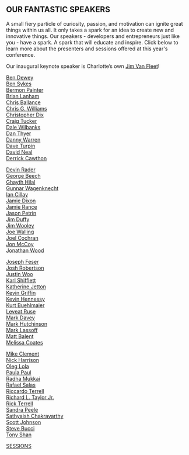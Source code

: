 ## OUR FANTASTIC **SPEAKERS**

A small fiery particle of curiosity, passion, and motivation can ignite great things within us all. It only takes a spark for an idea to create new and innovative things. Our speakers - developers and entrepreneurs just like you - have a spark. A spark that will educate and inspire. Click below to learn more about the presenters and sessions offered at this year's conference.

Our inaugural keynote speaker is Charlotte’s own [Jim Van Fleet](/sessions/?tag=Jim+Van+Fleet)!

[Ben Dewey](/sessions/?tag=Ben+Dewey "Click to view Ben Dewey' session(s)")<br />
[Ben Sykes](/sessions/?tag=Ben+Sykes "Click to view Ben Sykes' session(s)")<br />
[Bermon Painter](/sessions/?tag=Bermon+Painter "Click to view Bermon Painter's session(s)")<br />
[Brian Lanham](/sessions/?tag=Brian+Lanham "Click to view Brian Lanham's session(s)")<br />
[Chris Ballance](/sessions/?tag=Chris+Ballance "Click to view Chris Ballance's session(s)")<br />
[Chris G. Williams](/sessions/?tag=Chris+Williams "Click to view Chris G. Williams' session(s)")<br />
[Christopher Dix](/sessions/?tag=Christopher+Dix "Click to view Christopher Dix's session(s)")<br />
[Craig Tucker](/sessions/?tag=Craig+Tucker "Click to view Craig Tucker's session(s)")<br />
[Dale Wilbanks](/sessions/?tag=Dale+Wilbanks "Click to view Dale Wilbanks' session(s)")<br />
[Dan Thyer](/sessions/?tag=Dan+Thyer "Click to view Dan Thyer's session(s)")<br />
[Danny Warren](/sessions/?tag=Danny+Warren "Click to view Danny Warren's session(s)")<br />
[Dave Turpin](/sessions/?tag=Dave+Turpin "Click to view Dave Turpin's session(s)")<br />
[David Neal](/sessions/?tag=David+Neal "Click to view David Neal's session(s)")<br />
[Derrick Cawthon](/sessions/?tag=Derrick+Cawthon "Click to view Derrick Cawthon's session(s)")

[Devin Rader](/sessions/?tag=Devin+Rader "Click to view Devin Rader's session(s)")<br />
[George Beech](/sessions/?tag=George+Beech "Click to view George Beech's session(s)")<br />
[Ghayth Hilal](/sessions/?tag=Ghayth+Hilal "Click to view Ghayth Hilal's session(s)")<br />
[Gunnar Wagenknecht](/sessions/?tag=Gunnar+Wagenknecht "Click to view Gunnar Wagenknecht's session(s)")<br />
[Ian Cillay](/sessions/?tag=Ian+Cillay "Click to view Ian Cillay's session(s)")<br />
[Jamie Dixon](/sessions/?tag=Jamie+Dixon "Click to view Jamie Dixon's session(s)")<br />
[Jamie Rance](/sessions/?tag=Jamie+Rance "Click to view Jamie Rance's session(s)")<br />
[Jason Petrin](/sessions/?tag=Jason+Petrin "Click to view Jason Petrin's session(s)")<br />
[Jim Duffy](/sessions/?tag=Jim+Duffy "Click to view Jim Duffy's session(s)")<br />
[Jim Wooley](/sessions/?tag=Jim+Wooley "Click to view Jim Wooley's session(s)")<br />
[Joe Walling](/sessions/?tag=Joe+Walling "Click to view Joe Walling's session(s)")<br />
[Joel Cochran](/sessions/?tag=Joel+Cochran "Click to view Joel Cochran's session(s)")<br />
[Jon McCoy](/sessions/?tag=Jon+McCoy "Click to view Jon McCoy's session(s)")<br />
[Jonathan Wood](/sessions/?tag=Jonathan+Wood "Click to view Jonathan Wood's session(s)")

[Joseph Feser](/sessions/?tag=Joseph+Feser "Click to view Joseph Feser's session(s)")<br />
[Josh Robertson](/sessions/?tag=Josh+Robertson "Click to view Josh Robertson's session(s)")<br />
[Justin Woo](/sessions/?tag=Justin+Woo "Click to view Justin Woo's session(s)")<br />
[Karl Shifflett](/sessions/?tag=Karl+Shifflett "Click to view Karl Shifflett's session(s)")<br />
[Katherine Jetton](/sessions/?tag=Katherine+Jetton "Click to view Katherine Jetton's session(s)")<br />
[Kevin Griffin](/sessions/?tag=Kevin+Griffin "Click to view Kevin Griffin's session(s)")<br />
[Kevin Hennessy](/sessions/?tag=Kevin+Hennessy "Click to view Kevin Hennessy's session(s)")<br />
[Kurt Buehlmaier](/sessions/?tag=Kurt+Buehlmaier "Click to view Kurt Buehlmaier's session(s)")<br />
[Leveat Ruse](/sessions/?tag=Leveat+Ruse "Click to view Leveat Ruse's session(s)")<br />
[Mark Davey](/sessions/?tag=Mark+Davey "Click to view Mark Davey's session(s)")<br />
[Mark Hutchinson](/sessions/?tag=Mark+Hutchinson "Click to view Mark Hutchinson's session(s)")<br />
[Mark Lassoff](/sessions/?tag=Mark+Lassoff "Click to view Mark Lassoff's session(s)")<br />
[Matt Balent](/sessions/?tag=Matt+Balent "Click to view Matt Balent's session(s)")<br />
[Melissa Coates](/sessions/?tag=Melissa+Coates "Click to view Melissa Coates' session(s)")

[Mike Clement](/sessions/?tag=Mike+Clement "Click to view Mike Clement's session(s)")<br />
[Nick Harrison](/sessions/?tag=Nick+Harrison "Click to view Nick Harrison's session(s)")<br />
[Oleg Lola](/sessions/?tag=Oleg+Lola "Click to view Oleg Lola's session(s)")<br />
[Paula Paul](/sessions/?tag=Paula+Paul "Click to view Paula Paul's session(s)")<br />
[Radha Mukkai](/sessions/?tag=Radha+Mukkai "Click to view Radha Mukkai's session(s)")<br />
[Rafael Salas](/sessions/?tag=Rafael+Salas "Click to view Rafael Salas' session(s)")<br />
[Riccardo Terrell](/sessions/?tag=Riccardo+Terrell "Click to view Riccardo Terrell's session(s)")<br />
[Richard L. Taylor Jr.](/sessions/?tag=Richard+Taylor "Click to view Richard L. Taylor Jr.'s session(s)")<br />
[Rick Terrell](/sessions/?tag=Rick+Terrell "Click to view Rick Terrell's session(s)")<br />
[Sandra Peele](/sessions/?tag=Sandra+Peele "Click to view Sandra Peele's session(s)")<br />
[Sathyaish Chakravarthy](/sessions/?tag=Sathyaish+Chakravarthy "Click to view Sathyaish Chakravarthy's session(s)")<br />
[Scott Johnson](/sessions/?tag=Scott+Johnson "Click to view Scott Johnson's session(s)")<br />
[Steve Bucci](/sessions/?tag=Steve+Bucci "Click to view Steve Bucci's session(s)")<br />
[Tony Shan](/sessions/?tag=Tony+Shan "Click to view Tony Shan's session(s)")

[SESSIONS](http://sparkconf.org/sessions)
